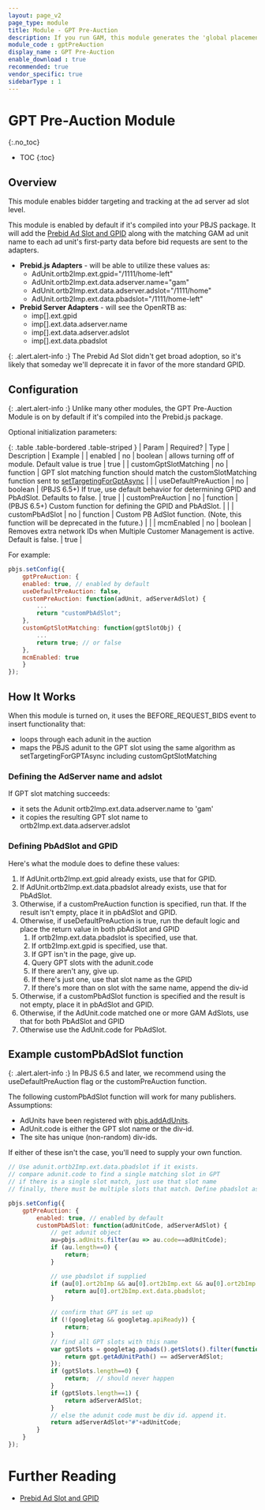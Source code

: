 ```yaml
---
layout: page_v2
page_type: module
title: Module - GPT Pre-Auction
description: If you run GAM, this module generates the 'global placement id' that's becoming required for successful auctions.
module_code : gptPreAuction
display_name : GPT Pre-Auction
enable_download : true
recommended: true
vendor_specific: true
sidebarType : 1
---
```


# GPT Pre-Auction Module
{:.no_toc}

* TOC
{:toc}

## Overview

This module enables bidder targeting and tracking at the ad server ad slot level.

This module is enabled by default if it's compiled into your PBJS package. It will add the [Prebid Ad Slot and GPID](/features/pbAdSlot.html) along with the matching GAM ad unit name to each ad unit's first-party data before bid requests are sent to the adapters.

* **Prebid.js Adapters** - will be able to utilize these values as:
  * AdUnit.ortb2Imp.ext.gpid="/1111/home-left"
  * AdUnit.ortb2Imp.ext.data.adserver.name="gam"
  * AdUnit.ortb2Imp.ext.data.adserver.adslot="/1111/home"
  * AdUnit.ortb2Imp.ext.data.pbadslot="/1111/home-left"
* **Prebid Server Adapters** - will see the OpenRTB as:
  * imp[].ext.gpid
  * imp[].ext.data.adserver.name
  * imp[].ext.data.adserver.adslot
  * imp[].ext.data.pbadslot

{: .alert.alert-info :}
The Prebid Ad Slot didn't get broad adoption, so it's likely that
someday we'll deprecate it in favor of the more standard GPID.

## Configuration

{: .alert.alert-info :}
Unlike many other modules, the GPT Pre-Auction Module is on by default if it's compiled
into the Prebid.js package.

Optional initialization parameters:

{: .table .table-bordered .table-striped }
| Param | Required? | Type | Description | Example |
| enabled | no | boolean | allows turning off of module. Default value is true | true |
| customGptSlotMatching | no | function | GPT slot matching function should match the customSlotMatching function sent to [setTargetingForGptAsync](/dev-docs/publisher-api-reference/setTargetingForGPTAsync.html) | |
| useDefaultPreAuction | no | boolean | (PBJS 6.5+) If true, use default behavior for determining GPID and PbAdSlot. Defaults to false. | true |
| customPreAuction | no | function | (PBJS 6.5+) Custom function for defining the GPID and PbAdSlot. | |
| customPbAdSlot | no | function | Custom PB AdSlot function. (Note, this function will be deprecated in the future.) | |
| mcmEnabled | no | boolean | Removes extra network IDs when Multiple Customer Management is active. Default is false. | true |

For example:

```javascript
pbjs.setConfig({
    gptPreAuction: {
    enabled: true, // enabled by default
    useDefaultPreAuction: false,
    customPreAuction: function(adUnit, adServerAdSlot) {
        ...
        return "customPbAdSlot";
    },
    customGptSlotMatching: function(gptSlotObj) {
        ...
        return true; // or false
    },
    mcmEnabled: true
    }
});
```

## How It Works

When this module is turned on, it uses the BEFORE_REQUEST_BIDS event to insert functionality that:

* loops through each adunit in the auction
* maps the PBJS adunit to the GPT slot using the same algorithm as setTargetingForGPTAsync including customGptSlotMatching

### Defining the AdServer name and adslot

If GPT slot matching succeeds:

* it sets the Adunit ortb2Imp.ext.data.adserver.name to 'gam'
* it copies the resulting GPT slot name to ortb2Imp.ext.data.adserver.adslot

### Defining PbAdSlot and GPID

Here's what the module does to define these values:

1. If AdUnit.ortb2Imp.ext.gpid already exists, use that for GPID.
1. If AdUnit.ortb2Imp.ext.data.pbadslot already exists, use that for PbAdSlot.
1. Otherwise, if a customPreAuction function is specified, run that. If the result isn't empty, place it in pbAdSlot and GPID.
1. Otherwise, if useDefaultPreAuction is true, run the default logic and place the return value in both pbAdSlot and GPID
    1. If ortb2Imp.ext.data.pbadslot is specified, use that.
    1. If ortb2Imp.ext.gpid is specified, use that.
    1. If GPT isn't in the page, give up.
    1. Query GPT slots with the adunit.code
    1. If there aren't any, give up.
    1. If there's just one, use that slot name as the GPID
    1. If there's more than on slot with the same name, append the div-id
1. Otherwise, if a customPbAdSlot function is specified and the result is not empty, place it in pbAdSlot and GPID.
1. Otherwise, if the AdUnit.code matched one or more GAM AdSlots, use that for both PbAdSlot and GPID
1. Otherwise use the AdUnit.code for PbAdSlot.

## Example customPbAdSlot function

{: .alert.alert-info :}
In PBJS 6.5 and later, we recommend using the useDefaultPreAuction flag or the customPreAuction function.

The following customPbAdSlot function will work for many publishers. Assumptions:

* AdUnits have been registered with [pbjs.addAdUnits](/dev-docs/publisher-api-reference/addAdUnits.html).
* AdUnit.code is either the GPT slot name or the div-id.
* The site has unique (non-random) div-ids.

If either of these isn't the case, you'll need to supply your own function.

```javascript
// Use adunit.ortb2Imp.ext.data.pbadslot if it exists.
// compare adunit.code to find a single matching slot in GPT
// if there is a single slot match, just use that slot name
// finally, there must be multiple slots that match. Define pbadslot as slot#div

pbjs.setConfig({
    gptPreAuction: {
        enabled: true, // enabled by default
        customPbAdSlot: function(adUnitCode, adServerAdSlot) {
            // get adunit object
            au=pbjs.adUnits.filter(au => au.code==adUnitCode);
            if (au.length==0) {
                return;
            }

            // use pbadslot if supplied
            if (au[0].ort2bImp && au[0].ort2bImp.ext && au[0].ort2bImp.ext.data && au[0].ort2bImp.ext.data.pbadslot) {
                return au[0].ort2bImp.ext.data.pbadslot;
            }

            // confirm that GPT is set up
            if (!(googletag && googletag.apiReady)) {
                return;
            }
            // find all GPT slots with this name
            var gptSlots = googletag.pubads().getSlots().filter(function(gpt) {
                return gpt.getAdUnitPath() == adServerAdSlot;
            });
            if (gptSlots.length==0) {
                return;  // should never happen
            }
            if (gptSlots.length==1) {
                return adServerAdSlot;
            }
            // else the adunit code must be div id. append it.
            return adServerAdSlot+"#"+adUnitCode;
        }
    }
});
```

# Further Reading

* [Prebid Ad Slot and GPID](/features/pbAdSlot.html)
